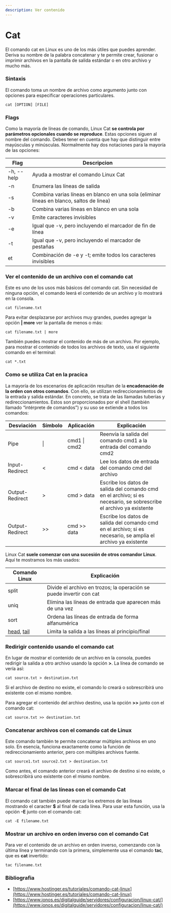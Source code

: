 ```yaml
---
description: Ver contenido
---
```


# Cat

El comando cat en Linux es uno de los más útiles que puedes aprender. Deriva su nombre de la palabra concatenar y te permite crear, fusionar o imprimir archivos en la pantalla de salida estándar o en otro archivo y mucho más.

### Sintaxis

El comando toma un nombre de archivo como argumento junto con opciones para especificar operaciones particulares.

```
cat [OPTION] [FILE]
```

### Flags

Como la mayoría de líneas de comando, Linux Cat **se controla por parámetros opcionales cuando se reproduce**. Estas opciones siguen al nombre del comando. Debes tener en cuenta que hay que distinguir entre mayúsculas y minúsculas. Normalmente hay dos notaciones para la mayoría de las opciones:

| Flag       | Descripcion                                                                              |
| ---------- | ---------------------------------------------------------------------------------------- |
| -h, --help | Ayuda a mostrar el comando Linux Cat                                                     |
| -n         | Enumera las líneas de salida                                                             |
| -s         | Combina varias líneas en blanco en una sola (eliminar lineas en blanco, saltos de linea) |
| -b         | Combina varias líneas en blanco en una sola                                              |
| -v         | Emite caracteres invisibles                                                              |
| -e         | Igual que -v, pero incluyendo el marcador de fin de línea                                |
| -t         | Igual que -v, pero incluyendo el marcador de pestañas                                    |
| et         | Combinación de -e y -t; emite todos los caracteres invisibles                            |

### Ver el contenido de un archivo con el comando cat

Este es uno de los usos más básicos del comando cat. Sin necesidad de ninguna opción, el comando leerá el contenido de un archivo y lo mostrará en la consola.

```
cat filename.txt
```

Para evitar desplazarse por archivos muy grandes, puedes agregar la opción **| more** ver la pantalla de menos o más:

```
cat filename.txt | more
```

También puedes mostrar el contenido de más de un archivo. Por ejemplo, para mostrar el contenido de todos los archivos de texto, usa el siguiente comando en el terminal:

```
cat *.txt
```

### Como se utiliza Cat en la pracica

La mayoría de los escenarios de aplicación resultan de la **encadenación de la orden con otros comandos**. Con ello, se utilizan redireccionamientos de la entrada y salida estándar. En concreto, se trata de las llamadas tuberías y redireccionamientos. Estos son proporcionados por el shell (también llamado “intérprete de comandos”) y su uso se extiende a todos los comandos:



| **Desviación**  | **Símbolo** | **Aplicación** | **Explicación**                                                                                                    |
| --------------- | ----------- | -------------- | ------------------------------------------------------------------------------------------------------------------ |
| Pipe            | \|          | cmd1 \| cmd2   |   Reenvía la salida del comando cmd1 a la entrada del comando cmd2                                                 |
| Input-Redirect  | <           | cmd < data     | Lee los datos de entrada del comando cmd del archivo                                                               |
| Output-Redirect | >           | cmd > data     | Escribe los datos de salida del comando cmd en el archivo; si es necesario, se sobrescribe el archivo ya existente |
| Output-Redirect | >>          | cmd >> data    | Escribe los datos de salida del comando cmd en el archivo; si es necesario, se amplía el archivo ya existente      |

Linux Cat **suele comenzar con una sucesión de otros comandor Linux**. Aquí te mostramos los más usados:



| **Comando Linux**                                                                                                                                                         | **Explicación**                                                     |
| ------------------------------------------------------------------------------------------------------------------------------------------------------------------------- | ------------------------------------------------------------------- |
| split                                                                                                                                                                     | Divide el archivo en trozos; la operación se puede invertir con cat |
| uniq                                                                                                                                                                      | Elimina las líneas de entrada que aparecen más de una vez           |
| sort                                                                                                                                                                      | Ordena las líneas de entrada de forma alfanumérica                  |
| [head](https://www.ionos.es/digitalguide/servidores/configuracion/linux-head/), [tail](https://www.ionos.es/digitalguide/servidores/configuracion/comando-tail-de-linux/) | Limita la salida a las líneas al principio/final                    |

### Redirigir contenido usando el comando cat <a href="#h-redirigir-contenido-usando-el-comando-cat" id="h-redirigir-contenido-usando-el-comando-cat"></a>

En lugar de mostrar el contenido de un archivo en la consola, puedes redirigir la salida a otro archivo usando la opción **>**. La línea de comando se vería así:

```
cat source.txt > destination.txt
```

Si el archivo de destino no existe, el comando lo creará o sobrescribirá uno existente con el mismo nombre.

Para agregar el contenido del archivo destino, usa la opción **>>** junto con el comando cat:

```
cat source.txt >> destination.txt
```

### Concatenar archivos con el comando cat de Linux <a href="#h-concatenar-archivos-con-el-comando-cat-de-linux" id="h-concatenar-archivos-con-el-comando-cat-de-linux"></a>

Este comando también te permite concatenar múltiples archivos en uno solo. En esencia, funciona exactamente como la función de redireccionamiento anterior, pero con múltiples archivos fuente.

```
cat source1.txt source2.txt > destination.txt
```

Como antes, el comando anterior creará el archivo de destino si no existe, o sobrescribirá uno existente con el mismo nombre.

### Marcar el final de las líneas con el comando Cat <a href="#h-marcar-el-final-de-las-l-neas-con-el-comando-cat" id="h-marcar-el-final-de-las-l-neas-con-el-comando-cat"></a>

El comando cat también puede marcar los extremos de las líneas mostrando el caracter **$** al final de cada línea. Para usar esta función, usa la opción **-E** junto con el comando cat:

```
cat -E filename.txt
```

### Mostrar un archivo en orden inverso con el comando Cat <a href="#h-mostrar-un-archivo-en-orden-inverso-con-el-comando-cat" id="h-mostrar-un-archivo-en-orden-inverso-con-el-comando-cat"></a>

Para ver el contenido de un archivo en orden inverso, comenzando con la última línea y terminando con la primera, simplemente usa el comando **tac**, que es **cat** invertido:

```
tac filename.txt
```

### Bibliografia

* [https://www.hostinger.es/tutoriales/comando-cat-linux](https://www.hostinger.es/tutoriales/comando-cat-linux)
* [https://www.ionos.es/digitalguide/servidores/configuracion/linux-cat/](https://www.ionos.es/digitalguide/servidores/configuracion/linux-cat/)
